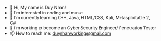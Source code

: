- 👋 Hi, My name is Duy Nhan!
- 👀 I’m interested in coding and music
- 🌱 I’m currently learning C++, Java, HTML/CSS, Kali, Metasploitable 2, C#
- 💞️ I’m working to become an Cyber Security Engineer/ Penetration Tester
- 📫 How to reach me: duynhanworking@gmail.com

<!---
DuyNhan102/DuyNhan102 is a ✨ special ✨ repository because its `README.md` (this file) appears on your GitHub profile.
You can click the Preview link to take a look at your changes.
--->
